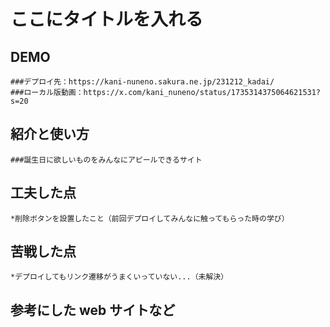 # ここにタイトルを入れる

## DEMO

    ###デプロイ先：https://kani-nuneno.sakura.ne.jp/231212_kadai/
    ###ローカル版動画：https://x.com/kani_nuneno/status/1735314375064621531?s=20

## 紹介と使い方

    ###誕生日に欲しいものをみんなにアピールできるサイト

## 工夫した点

    *削除ボタンを設置したこと（前回デプロイしてみんなに触ってもらった時の学び）
    

## 苦戦した点

    *デプロイしてもリンク遷移がうまくいっていない...（未解決）

## 参考にした web サイトなど

